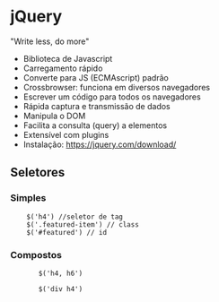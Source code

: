 # jQuery
"Write less, do more"
- Biblioteca de Javascript
- Carregamento rápido
- Converte para JS (ECMAscript) padrão
- Crossbrowser: funciona em diversos navegadores
- Escrever um código para todos os navegadores
- Rápida captura e transmissão de dados
- Manipula o DOM
- Facilita a consulta (query) a elementos
- Extensível com plugins
- Instalação: https://jquery.com/download/

## Seletores
### Simples
````
    $('h4') //seletor de tag
    $('.featured-item') // class
    $('#featured') // id

````    

### Compostos
 ````
        $('h4, h6')

        $('div h4')

````

  


